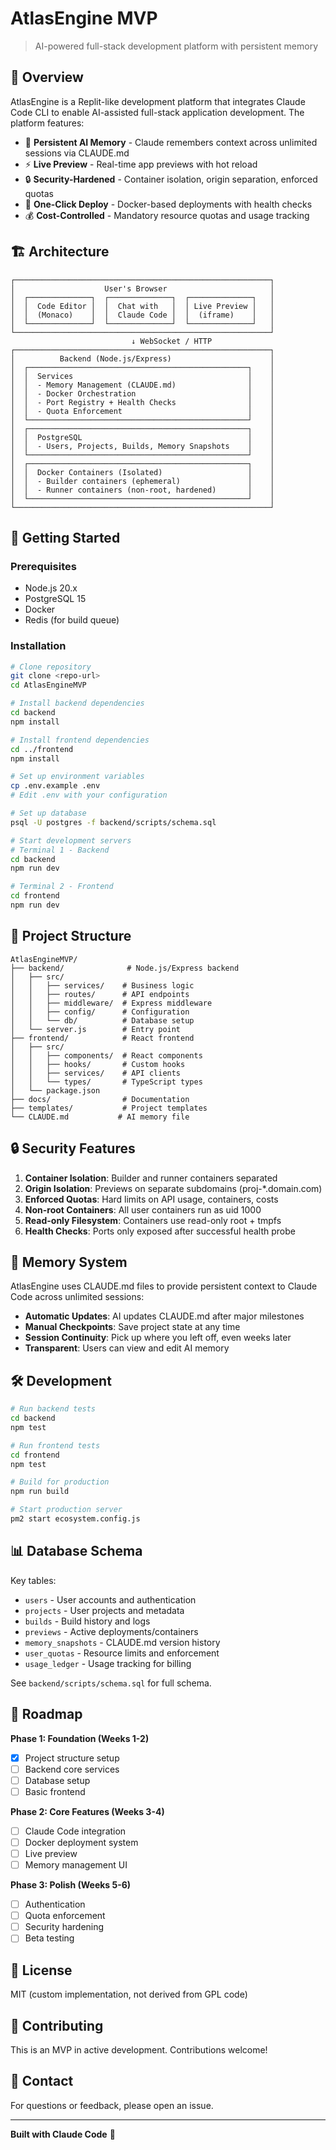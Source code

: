# AtlasEngine MVP

> AI-powered full-stack development platform with persistent memory

## 🎯 Overview

AtlasEngine is a Replit-like development platform that integrates Claude Code CLI to enable AI-assisted full-stack application development. The platform features:

- 🧠 **Persistent AI Memory** - Claude remembers context across unlimited sessions via CLAUDE.md
- ⚡ **Live Preview** - Real-time app previews with hot reload
- 🔒 **Security-Hardened** - Container isolation, origin separation, enforced quotas
- 🚀 **One-Click Deploy** - Docker-based deployments with health checks
- 💰 **Cost-Controlled** - Mandatory resource quotas and usage tracking

## 🏗️ Architecture

```
┌─────────────────────────────────────────────────────────┐
│                    User's Browser                       │
│  ┌──────────────┐  ┌──────────────┐  ┌──────────────┐   │
│  │  Code Editor │  │  Chat with   │  │ Live Preview │   │
│  │  (Monaco)    │  │  Claude Code │  │  (iframe)    │   │
│  └──────────────┘  └──────────────┘  └──────────────┘   │
└─────────────────────────────────────────────────────────┘
                           ↓ WebSocket / HTTP
┌─────────────────────────────────────────────────────────┐
│          Backend (Node.js/Express)                      │
│  ┌─────────────────────────────────────────────────┐    │
│  │  Services                                       │    │
│  │  - Memory Management (CLAUDE.md)                │    │
│  │  - Docker Orchestration                         │    │
│  │  - Port Registry + Health Checks                │    │
│  │  - Quota Enforcement                            │    │
│  └─────────────────────────────────────────────────┘    │
│  ┌─────────────────────────────────────────────────┐    │
│  │  PostgreSQL                                     │    │
│  │  - Users, Projects, Builds, Memory Snapshots    │    │
│  └─────────────────────────────────────────────────┘    │
│  ┌─────────────────────────────────────────────────┐    │
│  │  Docker Containers (Isolated)                   │    │
│  │  - Builder containers (ephemeral)               │    │
│  │  - Runner containers (non-root, hardened)       │    │
│  └─────────────────────────────────────────────────┘    │
└─────────────────────────────────────────────────────────┘
```

## 🚀 Getting Started

### Prerequisites

- Node.js 20.x
- PostgreSQL 15
- Docker
- Redis (for build queue)

### Installation

```bash
# Clone repository
git clone <repo-url>
cd AtlasEngineMVP

# Install backend dependencies
cd backend
npm install

# Install frontend dependencies
cd ../frontend
npm install

# Set up environment variables
cp .env.example .env
# Edit .env with your configuration

# Set up database
psql -U postgres -f backend/scripts/schema.sql

# Start development servers
# Terminal 1 - Backend
cd backend
npm run dev

# Terminal 2 - Frontend
cd frontend
npm run dev
```

## 📁 Project Structure

```
AtlasEngineMVP/
├── backend/              # Node.js/Express backend
│   ├── src/
│   │   ├── services/    # Business logic
│   │   ├── routes/      # API endpoints
│   │   ├── middleware/  # Express middleware
│   │   ├── config/      # Configuration
│   │   └── db/          # Database setup
│   └── server.js        # Entry point
├── frontend/            # React frontend
│   ├── src/
│   │   ├── components/  # React components
│   │   ├── hooks/       # Custom hooks
│   │   ├── services/    # API clients
│   │   └── types/       # TypeScript types
│   └── package.json
├── docs/                # Documentation
├── templates/           # Project templates
└── CLAUDE.md           # AI memory file
```

## 🔒 Security Features

1. **Container Isolation**: Builder and runner containers separated
2. **Origin Isolation**: Previews on separate subdomains (proj-*.domain.com)
3. **Enforced Quotas**: Hard limits on API usage, containers, costs
4. **Non-root Containers**: All user containers run as uid 1000
5. **Read-only Filesystem**: Containers use read-only root + tmpfs
6. **Health Checks**: Ports only exposed after successful health probe

## 🧠 Memory System

AtlasEngine uses CLAUDE.md files to provide persistent context to Claude Code across unlimited sessions:

- **Automatic Updates**: AI updates CLAUDE.md after major milestones
- **Manual Checkpoints**: Save project state at any time
- **Session Continuity**: Pick up where you left off, even weeks later
- **Transparent**: Users can view and edit AI memory

## 🛠️ Development

```bash
# Run backend tests
cd backend
npm test

# Run frontend tests
cd frontend
npm test

# Build for production
npm run build

# Start production server
pm2 start ecosystem.config.js
```

## 📊 Database Schema

Key tables:
- `users` - User accounts and authentication
- `projects` - User projects and metadata
- `builds` - Build history and logs
- `previews` - Active deployments/containers
- `memory_snapshots` - CLAUDE.md version history
- `user_quotas` - Resource limits and enforcement
- `usage_ledger` - Usage tracking for billing

See `backend/scripts/schema.sql` for full schema.

## 🎯 Roadmap

**Phase 1: Foundation (Weeks 1-2)**
- [x] Project structure setup
- [ ] Backend core services
- [ ] Database setup
- [ ] Basic frontend

**Phase 2: Core Features (Weeks 3-4)**
- [ ] Claude Code integration
- [ ] Docker deployment system
- [ ] Live preview
- [ ] Memory management UI

**Phase 3: Polish (Weeks 5-6)**
- [ ] Authentication
- [ ] Quota enforcement
- [ ] Security hardening
- [ ] Beta testing

## 📝 License

MIT (custom implementation, not derived from GPL code)

## 🤝 Contributing

This is an MVP in active development. Contributions welcome!

## 📧 Contact

For questions or feedback, please open an issue.

---

**Built with Claude Code** 🚀
